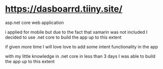 # https://dasboarrd.tiiny.site/

asp.net core web application

i applied for mobile but due to the fact that xamarin was not included I decided to use .net core to build the app up to this extent

if given more time I will love love to add some intent functionality in the app


with my little knowledge in .net core in less than 3 days I was able to build the app up to this extent
